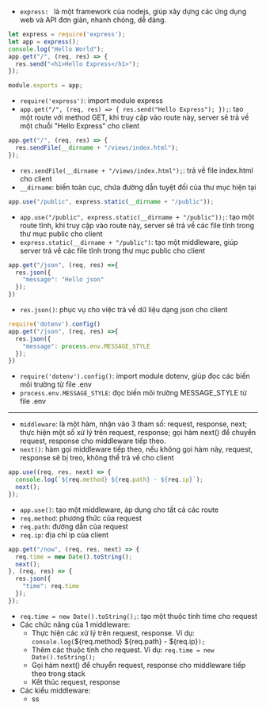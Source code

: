 - `express: ` là một framework của nodejs, giúp xây dựng các ứng dụng web và API đơn giản, nhanh chóng, dễ dàng.
```js
let express = require('express');
let app = express();
console.log("Hello World");
app.get("/", (req, res) => {
  res.send("<h1>Hello Express</h1>");
});

module.exports = app;

```
- `require('express')`: import module express
- `app.get("/", (req, res) => { res.send("Hello Express"); });`: tạo một route với method GET, khi truy cập vào route này, server sẽ trả về một chuỗi "Hello Express" cho client
```js
app.get("/", (req, res) => {
  res.sendFile(__dirname + "/views/index.html");
});
```
- `res.sendFile(__dirname + "/views/index.html");`: trả về file index.html cho client
- `__dirname`: biến toàn cục, chứa đường dẫn tuyệt đối của thư mục hiện tại
```js
app.use("/public", express.static(__dirname + "/public"));
```
- `app.use("/public", express.static(__dirname + "/public"));`: tạo một route tĩnh, khi truy cập vào route này, server sẽ trả về các file tĩnh trong thư mục public cho client
- `express.static(__dirname + "/public")`: tạo một middleware, giúp server trả về các file tĩnh trong thư mục public cho client
```js
app.get("/json", (req, res) =>{
  res.json({
    "message": "Hello json"
  });
})

```
- `res.json()`: phục vụ cho việc trả về dữ liệu dạng json cho client
```js
require('dotenv').config()
app.get("/json", (req, res) =>{
  res.json({
    "message": process.env.MESSAGE_STYLE 
  });
})
```
- `require('dotenv').config()`: import module dotenv, giúp đọc các biến môi trường từ file .env
- `process.env.MESSAGE_STYLE`: đọc biến môi trường MESSAGE_STYLE từ file .env
---
- `middleware`: là một hàm, nhận vào 3 tham số: request, response, next; thực hiện một số xử lý trên request, response; gọi hàm next() để chuyển request, response cho middleware tiếp theo. 
- `next()`: hàm gọi middleware tiếp theo, nếu không gọi hàm này, request, response sẽ bị treo, không thể trả về cho client
~~~js
app.use((req, res, next) => {
  console.log(`${req.method} ${req.path} - ${req.ip}`);
  next();
});
~~~
- `app.use()`: tạo một middleware, áp dụng cho tất cả các route
- `req.method`: phương thức của request
- `req.path`: đường dẫn của request
- `req.ip`: địa chỉ ip của client
```js
app.get("/now", (req, res, next) => {
  req.time = new Date().toString();
  next();
}, (req, res) => {
  res.json({
    "time": req.time
  });
});
```
- `req.time = new Date().toString();`: tạo một thuộc tính time cho request
- Các chức năng của 1 middleware:
  - Thực hiện các xử lý trên request, response. Ví dụ: `console.log(`${req.method} ${req.path} - ${req.ip}`);`
  - Thêm các thuộc tính cho request. Ví dụ: `req.time = new Date().toString();`
  - Gọi hàm next() để chuyển request, response cho middleware tiếp theo trong stack
  - Kết thúc request, response
- Các kiểu middleware:
    - ss

